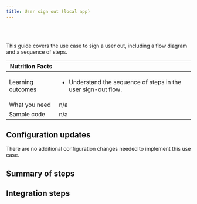 ```yaml
---
title: User sign out (local app)
---
```


<div class="oie-embedded-sdk">

<ApiLifecycle access="ie" /><br>
<ApiLifecycle access="Limited GA" /><br>

<StackSelector class="cleaner-selector"/>

This guide covers the use case to sign a user out, including a flow diagram and a sequence of steps.

 Nutrition Facts                                                                          |                                                                                      |
| --------------------------------------------------------------------------------  | -------------------------------------------------------------------------               |
| Learning outcomes                     | <ul><li>Understand the sequence of steps in the user sign-out flow.</li></ul>                                                       |
| What you need | n/a                                                     |
| Sample code                                                        | n/a                                                      |

## Configuration updates

There are no additional configuration changes needed to implement this use case.

## Summary of steps

<StackSelector snippet="summaryofsteps" noSelector />

## Integration steps

<StackSelector snippet="integrationsteps" noSelector />

</div>
